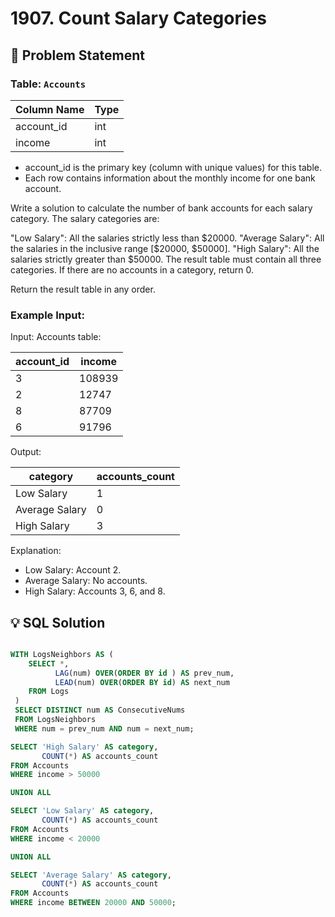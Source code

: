 # 1907. Count Salary Categories

## 📝 Problem Statement

### Table:  `Accounts`

| Column Name | Type |
|-------------|------|
| account_id  | int  |
| income      | int  |

 - account_id is the primary key (column with unique values) for this table.
 - Each row contains information about the monthly income for one bank account.
 

Write a solution to calculate the number of bank accounts for each salary category. The salary categories are:

"Low Salary": All the salaries strictly less than $20000.
"Average Salary": All the salaries in the inclusive range [$20000, $50000].
"High Salary": All the salaries strictly greater than $50000.
The result table must contain all three categories. If there are no accounts in a category, return 0.

Return the result table in any order.

### Example Input:

Input: 
Accounts table:

| account_id | income |
|------------|--------|
| 3          | 108939 |
| 2          | 12747  |
| 8          | 87709  |
| 6          | 91796  |

Output: 

| category       | accounts_count |
|----------------|----------------|
| Low Salary     | 1              |
| Average Salary | 0              |
| High Salary    | 3              |

Explanation: 
 - Low Salary: Account 2.
 - Average Salary: No accounts.
 - High Salary: Accounts 3, 6, and 8.

   
## 💡 SQL Solution

```sql

WITH LogsNeighbors AS (
    SELECT *,
          LAG(num) OVER(ORDER BY id ) AS prev_num,
          LEAD(num) OVER(ORDER BY id) AS next_num
    FROM Logs
 )
 SELECT DISTINCT num AS ConsecutiveNums
 FROM LogsNeighbors
 WHERE num = prev_num AND num = next_num; 

SELECT 'High Salary' AS category,
       COUNT(*) AS accounts_count
FROM Accounts
WHERE income > 50000

UNION ALL

SELECT 'Low Salary' AS category,
       COUNT(*) AS accounts_count
FROM Accounts
WHERE income < 20000

UNION ALL

SELECT 'Average Salary' AS category,
       COUNT(*) AS accounts_count
FROM Accounts
WHERE income BETWEEN 20000 AND 50000;
